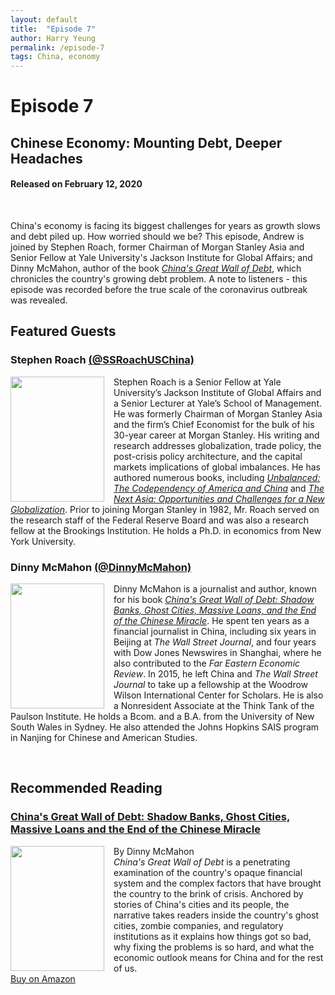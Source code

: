 ```yaml
---
layout: default
title:  "Episode 7"
author: Harry Yeung
permalink: /episode-7
tags: China, economy
---
```


# Episode 7
## Chinese Economy: Mounting Debt, Deeper Headaches
#### Released on February 12, 2020

<div id="buzzsprout-player-2729200"></div>
<script src="https://www.buzzsprout.com/699187/2729200-chinese-economy-mounting-debt-deeper-headaches.js?container_id=buzzsprout-player-2729200&player=small" type="text/javascript" charset="utf-8"></script>
<br>

China's economy is facing its biggest challenges for years as growth slows and debt piled up. How worried should we be? This episode, Andrew is joined by Stephen Roach, former Chairman of Morgan Stanley Asia and Senior Fellow at Yale University's Jackson Institute for Global Affairs; and Dinny McMahon, author of the book [*China's Great Wall of Debt*](https://www.amazon.com/gp/product/1328846016/ref=as_li_tl?ie=UTF8&camp=1789&creative=9325&creativeASIN=1328846016&linkCode=as2&tag=asiamatterspo-20&linkId=4d0acff47bdd39e9db4fda6b08f16548), which chronicles the country's growing debt problem. A note to listeners - this episode was recorded before the true scale of the coronavirus outbreak was revealed.

## Featured Guests

### Stephen Roach [(@SSRoachUSChina)](https://twitter.com/ssroachuschina?lang=en)

<img src="https://user-images.githubusercontent.com/67763587/89769158-87c32080-dab1-11ea-98d9-601c9273927a.png"
  style="width:150px;height:200px;margin-right:15px;"
  align="left" />
  <p>Stephen Roach is a Senior Fellow at Yale University’s Jackson Institute of Global Affairs and a Senior Lecturer at Yale’s School of Management. He was formerly Chairman of Morgan Stanley Asia and the firm’s Chief Economist for the bulk of his 30-year career at Morgan Stanley. His writing and research addresses globalization, trade policy, the post-crisis policy architecture, and the capital markets implications of global imbalances. He has authored numerous books, including <a href="https://www.amazon.com/gp/product/0300212658/ref=as_li_tl?ie=UTF8&camp=1789&creative=9325&creativeASIN=0300212658&linkCode=as2&tag=asiamatterspo-20&linkId=9fd09cce5159a4d552e60f1bd52df323"><i>Unbalanced: The Codependency of America and China</i></a> and <a href="https://www.amazon.com/gp/product/0470646047/ref=as_li_tl?ie=UTF8&camp=1789&creative=9325&creativeASIN=0470646047&linkCode=as2&tag=asiamatterspo-20&linkId=ff3ef609b82395c59f47ce52a15a3113"><i>The Next Asia: Opportunities and Challenges for a New Globalization</i></a>. Prior to joining Morgan Stanley in 1982, Mr. Roach served on the research staff of the Federal Reserve Board and was also a research fellow at the Brookings Institution. He holds a Ph.D. in economics from New York University.</p>

### Dinny McMahon [(@DinnyMcMahon)](https://twitter.com/dinnymcmahon?lang=en)

<img src="https://user-images.githubusercontent.com/67763587/89769568-31a2ad00-dab2-11ea-99a1-8fd84f74d5bd.png"
  style="width:150px;height:200px;margin-right:15px;"
  align="left" />
  <p>Dinny McMahon is a journalist and author, known for his book <a href="https://www.amazon.com/gp/product/1328846016/ref=as_li_tl?ie=UTF8&camp=1789&creative=9325&creativeASIN=1328846016&linkCode=as2&tag=asiamatterspo-20&linkId=4d0acff47bdd39e9db4fda6b08f16548"><i>China's Great Wall of Debt: Shadow Banks, Ghost Cities, Massive Loans, and the End of the Chinese Miracle</i></a>. He spent ten years as a financial journalist in China, including six years in Beijing at <i>The Wall Street Journal</i>, and four years with Dow Jones Newswires in Shanghai, where he also contributed to the <i>Far Eastern Economic Review</i>. In 2015, he left China and <i>The Wall Street Journal</i> to take up a fellowship at the Woodrow Wilson International Center for Scholars. He is also a Nonresident Associate at the Think Tank of the Paulson Institute. He holds a Bcom. and a B.A. from the University of New South Wales in Sydney. He also attended the Johns Hopkins SAIS program in Nanjing for Chinese and American Studies.</p>

<br>

## Recommended Reading

### [China's Great Wall of Debt: Shadow Banks, Ghost Cities, Massive Loans and the End of the Chinese Miracle](https://www.amazon.com/gp/product/1328846016/ref=as_li_tl?ie=UTF8&camp=1789&creative=9325&creativeASIN=1328846016&linkCode=as2&tag=asiamatterspo-20&linkId=cfe04b86b53dae7a3a7186daadcd6872)

<img src="https://user-images.githubusercontent.com/67763587/95517091-329e7080-0975-11eb-9c9b-9716d2b0dfbe.png"
  style="width:150px;height:200px;margin-right:15px;"
  align="left" />
  <p>By Dinny McMahon
  <br> <i>China's Great Wall of Debt</i> is a penetrating examination of the country's opaque financial system and the complex factors that have brought the country to the brink of crisis. Anchored by stories of China's cities and its people, the narrative takes readers inside the country's ghost cities, zombie companies, and regulatory institutions as it explains how things got so bad, why fixing the problems is so hard, and what the economic outlook means for China and for the rest of us.
  <br> <a href="https://www.amazon.com/gp/product/1328846016/ref=as_li_tl?ie=UTF8&camp=1789&creative=9325&creativeASIN=1328846016&linkCode=as2&tag=asiamatterspo-20&linkId=cfe04b86b53dae7a3a7186daadcd6872">Buy on Amazon</a> </p>
